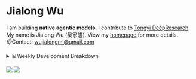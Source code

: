 #  Jialong Wu

I am building **native agentic models**. I contribute to [Tongyi DeepResearch](https://github.com/Alibaba-NLP/DeepResearch).<br>
My name is Jialong Wu (吴家隆). View my [homepage](https://callanwu.github.io/) for more details. <br>
📫Contact: wujialongml@gmail.com


<details><summary>📊Weekly Development Breakdown</summary>

<!--START_SECTION:waka-->

```txt
From: 14 October 2025 - To: 21 October 2025

Total Time: 2 hrs 32 mins

Python       1 hr 26 mins    ██████████████▒░░░░░░░░░░   56.70 %
JSON         23 mins         ████░░░░░░░░░░░░░░░░░░░░░   15.58 %
HTML         20 mins         ███▒░░░░░░░░░░░░░░░░░░░░░   13.61 %
Markdown     12 mins         ██░░░░░░░░░░░░░░░░░░░░░░░   08.46 %
SSH Config   8 mins          █▒░░░░░░░░░░░░░░░░░░░░░░░   05.63 %
```

<!--END_SECTION:waka-->

[![wakatime](https://wakatime.com/badge/user/c6720b29-9431-4a60-bc9d-e1fb2b6bd65f.svg)](https://wakatime.com/@c6720b29-9431-4a60-bc9d-e1fb2b6bd65f)
</details>

[![](https://img.shields.io/badge/Google%20Scholar-4385FE.svg?&color=d6d6d6&style=flat-square&logo=google-scholar)](https://scholar.google.com/citations?user=6eg2m4YAAAAJ)
![](https://komarev.com/ghpvc/?username=callanwu)
